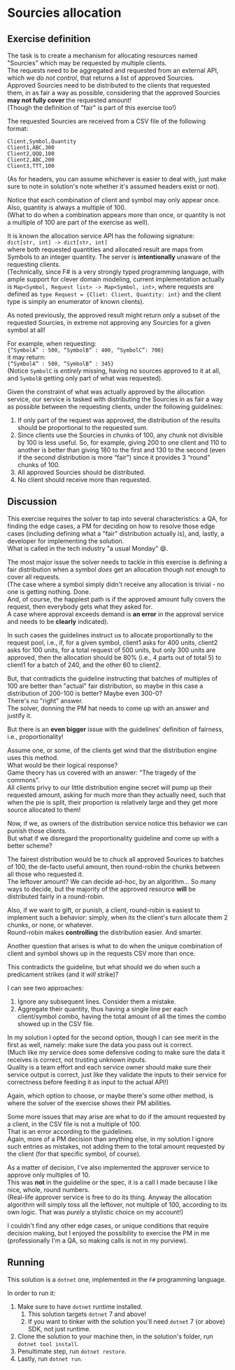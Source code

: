 # Sourcies allocation

## Exercise definition

The task is to create a mechanism for allocating resources named "Sourcies" which may be requested by multiple clients.  
The requests need to be aggregated and requested from an external API, which we *do not control*, that returns a list of approved Sourcies.  
Approved Sourcies need to be distributed to the clients that requested them, in as fair a way as possible, considering that the approved Sourcies **may not fully cover** the requested amount!  
(Though the definition of "fair" is part of this exercise too!)

The requested Sourcies are received from a CSV file of the following format:  

```csv
Client,Symbol,Quantity
Client1,ABC,300
Client2,QQQ,100
Client2,ABC,200
Client3,TTT,100
```

(As for headers, you can assume whichever is easier to deal with, just make sure to note in solution's note whether it's assumed headers exist or not).

Notice that each combination of client and symbol may only appear once.  
Also, quantity is always a multiple of 100.  
(What to do when a combination appears more than once, or quantity is not a multiple of 100 are part of the exercise as well).

It is known the allocation service API has the following signature:  
`dict[str, int] -> dict[str, int]`  
where both requested quantities and allocated result are maps from Symbols to an integer quantity. The server is **intentionally** unaware of the requesting clients.  
(Technically, since F# is a very strongly typed programming language, with ample support for clever domain modeling, current implementation actually is `Map<Symbol, Request list> -> Map<Symbol, int>`, where requests are defined as `type Request = {Cliet: Client, Quantity: int}` and the client type is simply an enumerator of known clients).

As noted previously, the approved result might return only a subset of the requested Sourcies, in extreme not approving any Sourcies for a given symbol at all!

For example, when requesting:  
`{“SymbolA” : 500, “SymbolB” : 400, “SymbolC”: 700}`  
it may return:  
`{“SymbolA” : 500, “SymbolB” : 345}`  
(Notice `SymbolC` is *entirely* missing, having no sources approved to it at all, and `SymbolB` getting only part of what was requested).

Given the constraint of what was actually approved by the allocation service, our service is tasked with distributing the Sourcies in as fair a way as possible between the requesting clients, under the following guidelines:

1. If only part of the request was approved, the distribution of the results should be proportional to the requested sum.
2. Since clients use the Sourcies in chunks of 100, any chunk not divisible by 100 is less useful. So, for example, giving 200 to one client and 110 to another is better than giving 180 to the first and 130 to the second (even if the second distribution is more “fair”) since it provides 3 “round” chunks of 100.
3. All approved Sourcies should be distributed.
4. No client should receive more than requested.

## Discussion

This exercise requires the solver to tap into several characteristics: a QA, for finding the edge cases, a PM for deciding on how to resolve those edge cases (including defining what a "fair" distribution actually is), and, lastly, a developer for implementing the solution.  
What is called in the tech industry "a usual Monday" 😄.

The most major issue the solver needs to tackle in this exercise is defining a fair distribution when a symbol *does* get an allocation though not enough to cover all requests.  
(The case where a symbol simply didn't receive any allocation is trivial - no one is getting nothing. Done.  
And, of course, the happiest path is if the approved amount fully covers the request, then everybody gets what they asked for.  
A case where approval exceeds demand is **an error** in the approval service and needs to be **clearly** indicated).

In such cases the guidelines instruct us to allocate proportionally to the request pool, i.e., if, for a given symbol, client1 asks for 400 units, client2 asks for 100 units, for a total request of 500 units, but only 300 units are approved, then the allocation should be 80% (i.e., 4 parts out of total 5) to client1 for a batch of 240, and the other 60 to client2.

But, that contradicts the guideline instructing that batches of multiples of 100 are better than "actual" fair distribution, so maybe in this case a distribution of 200-100 is better? Maybe even 300-0?  
There's no "right" answer.  
The solver, donning the PM hat needs to come up with an answer and justify it.

But there is an **even bigger** issue with the guidelines' definition of fairness, i.e., proportionality!

Assume one, or some, of the clients get wind that the distribution engine uses this method.  
What would be their logical response?  
Game theory has us covered with an answer: "The tragedy of the commons".  
All clients privy to our little distribution engine secret will pump up their requested amount, asking for much more than they actually need, such that when the pie is split, their proportion is relatively large and they get more source allocated to them!

Now, if we, as owners of the distribution service notice this behavior we can punish those clients.  
But what if we disregard the proportionality guideline and come up with a better scheme?

The fairest distribution would be to chuck all approved Sourices to batches of 100, the de-facto useful amount, then round-robin the chunks between all those who requested it.  
The leftover amount? We can decide ad-hoc, by an algorithm... So many ways to decide, but the majority of the approved resource **will** be distributed fairly in a round-robin.

Also, if we want to gift, or punish, a client, round-robin is easiest to implement such a behavior: simply, when its the client's turn allocate them 2 chunks, or none, or whatever.  
Round-robin makes **controlling** the distribution easier. And smarter.

Another question that arises is what to do when the unique combination of client and symbol shows up in the requests CSV more than once.

This contradicts the guideline, but what should we do when such a predicament strikes (and it *will* strike)?

I can see two approaches:

1. Ignore any subsequent lines. Consider them a mistake.
2. Aggregate their quantity, thus having a single line per each client/symbol combo, having the total amount of all the times the combo showed up in the CSV file.

In my solution I opted for the second option, though I can see merit in the first as well, namely: make sure the data you pass out is correct.  
(Much like my service does some defensive coding to make sure the data it receives is correct, not trusting unknown inputs.  
Quality is a team effort and each service owner should make sure their service output is correct, just like they validate the inputs to their service for correctness before feeding it as input to the actual API!)

Again, which option to choose, or maybe there's some other method, is where the solver of the exercise shows their PM abilities.

Some more issues that may arise are what to do if the amount requested by a client, in the CSV file is not a multiple of 100.  
That is an error according to the guidelines.  
Again, more of a PM decision than anything else, in my solution I ignore such entries as mistakes, not adding them to the total amount requested by the client (for that specific symbol, of course).

As a matter of decision, I've also implemented the approver service to approve only multiples of 10.  
This was **not** in the guideline or the spec, it is a call I made because I like nice, whole, round numbers.  
(Real-life approver service is free to do its thing. Anyway the allocation algorithm will simply toss all the leftover, not multiple of 100, according to its own logic. That was *purely* a stylistic choice on my account!)

I couldn't find any other edge cases, or unique conditions that require decision making, but I enjoyed the possibility to exercise the PM in me (professionally I'm a QA, so making calls is not in my purview).

## Running

This solution is a `dotnet` one, implemented in the `F#` programming language.

In order to run it:

1. Make sure to have `dotnet` runtime installed.
   1. This solution targets `dotnet` 7 and above!
   2. If you want to tinker with the solution you'll need `dotnet` 7 (or above) SDK, not just runtime.
2. Clone the solution to your machine then, in the solution's folder, run `dotnet tool install`.
3. Penultimate step, run `dotnet restore`.
4. Lastly, run `dotnet run`.
